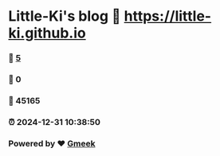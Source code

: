 # Little-Ki's blog :link: https://little-ki.github.io 
### :page_facing_up: [5](https://little-ki.github.io/tag.html) 
### :speech_balloon: 0 
### :hibiscus: 45165 
### :alarm_clock: 2024-12-31 10:38:50 
### Powered by :heart: [Gmeek](https://github.com/Meekdai/Gmeek)
